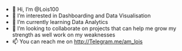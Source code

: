 - 👋 Hi, I’m @Lois100
- 👀 I’m interested in Dashboarding and Data Visualisation 
- 🌱 I’m currently learning Data Analytics
- 💞️ I’m looking to collaborate on projects that can help me grow my strength as well work on my weaknesses
- 📫 You can reach me on http://Telegram.me/am_lois

<!---
lois100/lois100 is a ✨ special ✨ repository because its `README.md` (this file) appears on your GitHub profile.
You can click the Preview link to take a look at your changes.
--->
